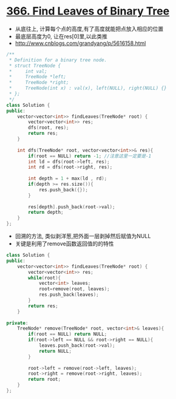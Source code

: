# [366. Find Leaves of Binary Tree](https://leetcode.com/problems/find-leaves-of-binary-tree/description/)
* 从底往上, 计算每个点的高度,有了高度就能把点放入相应的位置
* 最底层高度为0, 让在res[0]里,以此类推
* http://www.cnblogs.com/grandyang/p/5616158.html

```c++
/**
 * Definition for a binary tree node.
 * struct TreeNode {
 *     int val;
 *     TreeNode *left;
 *     TreeNode *right;
 *     TreeNode(int x) : val(x), left(NULL), right(NULL) {}
 * };
 */
class Solution {
public:
    vector<vector<int>> findLeaves(TreeNode* root) {
        vector<vector<int>> res;
        dfs(root, res);
        return res;
    }
    
    int dfs(TreeNode* root, vector<vector<int>>& res){
        if(root == NULL) return -1; //注意这里一定要是-1
        int ld = dfs(root->left, res);
        int rd = dfs(root->right, res);
        
        int depth = 1 + max(ld , rd);
        if(depth >= res.size()){
            res.push_back({});
        }
        
        res[depth].push_back(root->val);
        return depth;
    }
};
```

* 回溯的方法, 类似剥洋葱,把外面一层剥掉然后赋值为NULL
* 关键是利用了remove函数返回值的的特性

```c++
class Solution {
public:
    vector<vector<int>> findLeaves(TreeNode* root) {
        vector<vector<int>> res;
        while(root){
            vector<int> leaves;
            root=remove(root, leaves);
            res.push_back(leaves);
        }
        return res;
    }
    
private:
    TreeNode* remove(TreeNode* root, vector<int>& leaves){
        if(root == NULL) return NULL;
        if(root->left == NULL && root->right == NULL){
            leaves.push_back(root->val);
            return NULL;
        }
        
        root->left = remove(root->left, leaves);
        root->right = remove(root->right, leaves);
        return root;
    }
};
```
